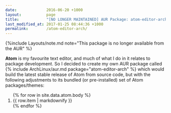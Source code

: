```yaml
---
date:             2016-06-20 +1000
layout:           page
title:            "[NO LONGER MAINTAINED] AUR Package: atom-editor-arch"
last_modified_at: 2017-01-25 08:44:36 +1000
permalink:        /atom-editor-arch/
---
```


{%include Layouts/note.md note="This package is no longer available from the AUR" %}

**Atom** is my favourite text editor, and much of what I do in it relates to package development. So I decided to create my own AUR package called {% include ArchLinux/aur.md package="atom-editor-arch" %} which would build the latest stable release of Atom from source code, but with the following adjustments to its bundled (or pre-installed) set of Atom packages/themes:

<ol>
{% for row in site.data.atom.body %}
  <li>{{ row.item | markdownify }}</li>
{% endfor %}
</ol>
